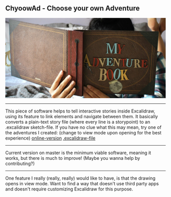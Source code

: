 ## ChyoowAd - Choose your own Adventure
![Person holding Adventure Book](logo_placeholderHD.jpeg)

---
This piece of software helps to tell interactive stories inside Excalidraw, using its feature to link elements and navigate between them.
It basically converts a plain-text story file (where every line is a storypoint) to an .excalidraw sketch-file.
If you have no clue what this may mean, try one of the adventures I created:
(change to view mode upon opening for the best experience)
[online-version](https://excalidraw.com/#json=MFSyFDRTVKN8CCrfxrCEd,292iLALgxVmApHV5limy8A)
[.excalidraw-file](small_demo.excalidraw)

---
Current version on master is the minimum viable software, meaning it works, but there is much to improve!
(Maybe you wanna help by contributing?)

---
One feature I really (really, really) would like to have, is that the drawing opens in view mode.
Want to find a way that doesn't use third party apps and doesn't require customizing Excalidraw for this purpose.